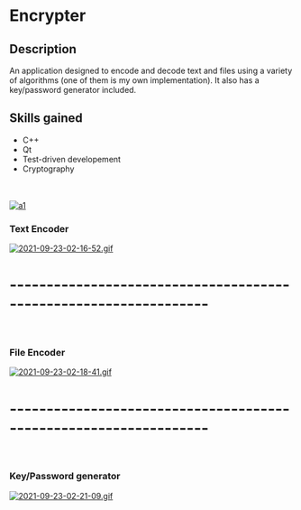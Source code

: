 # Encrypter
## Description
An application designed to encode and decode text and files using a variety of algorithms (one of them is my own implementation). It also has a key/password generator included.
## Skills gained
- C++
- Qt
- Test-driven developement 
- Cryptography
<br>
<br>
<a href="https://ibb.co/stPqMRC"><img src="https://i.ibb.co/CWtQT86/a1.png" alt="a1" border="0"></a>
<br>

### Text Encoder

<a href="https://gifyu.com/image/P0Ce"><img src="https://s9.gifyu.com/images/2021-09-23-02-16-52.gif" alt="2021-09-23-02-16-52.gif" border="0" /></a>
<br>

# -----------------------------------------------------------------
<br>

### File Encoder

<a href="https://gifyu.com/image/P0FS"><img src="https://s9.gifyu.com/images/2021-09-23-02-18-41.gif" alt="2021-09-23-02-18-41.gif" border="0" /></a>
<br>

# -----------------------------------------------------------------
<br>

### Key/Password generator

<a href="https://gifyu.com/image/P0Fm"><img src="https://s9.gifyu.com/images/2021-09-23-02-21-09.gif" alt="2021-09-23-02-21-09.gif" border="0" /></a>


